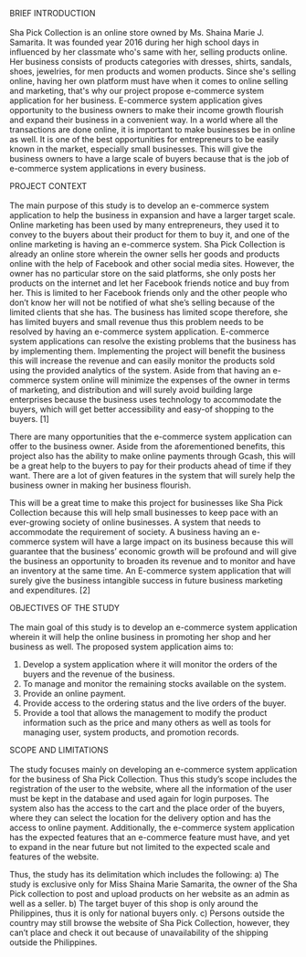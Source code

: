 BRIEF INTRODUCTION<br><br>
Sha Pick Collection is an online store owned by Ms. Shaina Marie J. Samarita. It was founded year 2016 during her high school days in influenced by her classmate who's same with her, selling products online. Her business consists of products categories with dresses, shirts, sandals, shoes, jewelries, for men products and women products. Since she's selling online, having her own platform must have when it comes to online selling and marketing, that's why our project propose e-commerce system application for her business. E-commerce system application gives opportunity to the business owners to make their income growth flourish and expand their business in a convenient way. In a world where all the transactions are done online, it is important to make businesses be in online as well. It is one of the best opportunities for entrepreneurs to be easily known in the market, especially small businesses. This will give the business owners to have a large scale of buyers because that is the job of e-commerce system applications in every business.

PROJECT CONTEXT<br><br>
The main purpose of this study is to develop an e-commerce system application to help the business in expansion and have a larger target scale. Online marketing has been used by many entrepreneurs, they used it to convey to the buyers about their product for them to buy it, and one of the online marketing is having an e-commerce system. Sha Pick Collection is already an online store wherein the owner sells her goods and products online with the help of Facebook and other social media sites. However, the owner has no particular store on the said platforms, she only posts her products on the internet and let her Facebook friends notice and buy from her. This is limited to her Facebook friends only and the other people who don’t know her will not be notified of what she’s selling because of the limited clients that she has. The business has limited scope therefore, she has limited buyers and small revenue thus this problem needs to be resolved by having an e-commerce system application. E-commerce system applications can resolve the existing problems that the business has by implementing them. Implementing the project will benefit the business this will increase the revenue and can easily monitor the products sold using the provided analytics of the system. Aside from that having an e-commerce system online will minimize the expenses of the owner in terms of marketing, and distribution and will surely avoid building large enterprises because the business uses technology to accommodate the buyers, which will get better accessibility and easy-of shopping to the buyers. [1]

There are many opportunities that the e-commerce system application can offer to the business owner. Aside from the aforementioned benefits, this project also has the ability to make online payments through Gcash, this will be a great help to the buyers to pay for their products ahead of time if they want. There are a lot of given features in the system that will surely help the business owner in making her business flourish. 

This will be a great time to make this project for businesses like Sha Pick Collection because this will help small businesses to keep pace with an ever-growing society of online businesses. A system that needs to accommodate the requirement of society. A business having an e-commerce system will have a large impact on its business because this will guarantee that the business’ economic growth will be profound and will give the business an opportunity to broaden its revenue and to monitor and have an inventory at the same time. An E-commerce system application that will surely give the business intangible success in future business marketing and expenditures. [2]

OBJECTIVES OF THE STUDY<br><br>
The main goal of this study is to develop an e-commerce system application wherein it will help the online business in promoting her shop and her business as well.
The proposed system application aims to:
1.	Develop a system application where it will monitor the orders of the buyers and the revenue of the business.
2.	To manage and monitor the remaining stocks available on the system.
3.	Provide an online payment.
4.	Provide access to the ordering status and the live orders of the buyer.
5.	Provide a tool that allows the management to modify the product information such as the price and many others as well as tools for managing user, system products, and promotion records.

SCOPE AND LIMITATIONS<br><br>
The study focuses mainly on developing an e-commerce system application for the business of Sha Pick Collection. Thus this study’s scope includes the registration of the user to the website, where all the information of the user must be kept in the database and used again for login purposes. The system also has the access to the cart and the place order of the buyers, where they can select the location for the delivery option and has the access to online payment. Additionally, the e-commerce system application has the expected features that an e-commerce feature must have, and yet to expand in the near future but not limited to the expected scale and features of the website.

Thus, the study has its delimitation which includes the following:
a)	The study is exclusive only for Miss Shaina Marie Samarita, the owner of the Sha Pick collection to post and upload products on her website as an admin as well as a seller.
b)	The target buyer of this shop is only around the Philippines, thus it is only for national buyers only.
c)	Persons outside the country may still browse the website of Sha Pick Collection, however, they can’t place and check it out because of unavailability of the shipping outside the Philippines.


